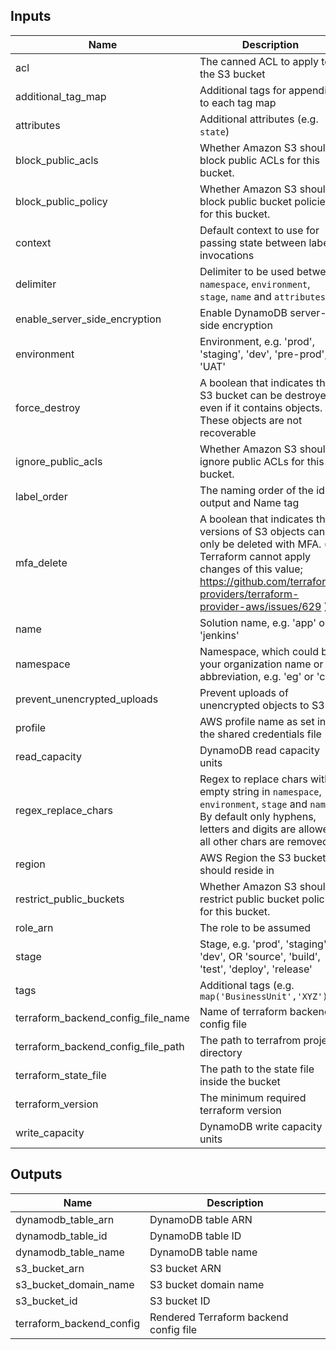 ## Inputs

| Name | Description | Type | Default | Required |
|------|-------------|:----:|:-----:|:-----:|
| acl | The canned ACL to apply to the S3 bucket | string | `private` | no |
| additional_tag_map | Additional tags for appending to each tag map | map | `<map>` | no |
| attributes | Additional attributes (e.g. `state`) | list | `<list>` | no |
| block_public_acls | Whether Amazon S3 should block public ACLs for this bucket. | string | `false` | no |
| block_public_policy | Whether Amazon S3 should block public bucket policies for this bucket. | string | `false` | no |
| context | Default context to use for passing state between label invocations | map | `<map>` | no |
| delimiter | Delimiter to be used between `namespace`, `environment`, `stage`, `name` and `attributes` | string | `-` | no |
| enable_server_side_encryption | Enable DynamoDB server-side encryption | string | `true` | no |
| environment | Environment, e.g. 'prod', 'staging', 'dev', 'pre-prod', 'UAT' | string | `` | no |
| force_destroy | A boolean that indicates the S3 bucket can be destroyed even if it contains objects. These objects are not recoverable | string | `false` | no |
| ignore_public_acls | Whether Amazon S3 should ignore public ACLs for this bucket. | string | `false` | no |
| label_order | The naming order of the id output and Name tag | list | `<list>` | no |
| mfa_delete | A boolean that indicates that versions of S3 objects can only be deleted with MFA. ( Terraform cannot apply changes of this value; https://github.com/terraform-providers/terraform-provider-aws/issues/629 ) | string | `false` | no |
| name | Solution name, e.g. 'app' or 'jenkins' | string | `terraform` | no |
| namespace | Namespace, which could be your organization name or abbreviation, e.g. 'eg' or 'cp' | string | `` | no |
| prevent_unencrypted_uploads | Prevent uploads of unencrypted objects to S3 | string | `true` | no |
| profile | AWS profile name as set in the shared credentials file | string | `` | no |
| read_capacity | DynamoDB read capacity units | string | `5` | no |
| regex_replace_chars | Regex to replace chars with empty string in `namespace`, `environment`, `stage` and `name`. By default only hyphens, letters and digits are allowed, all other chars are removed | string | `/[^a-zA-Z0-9-]/` | no |
| region | AWS Region the S3 bucket should reside in | string | - | yes |
| restrict_public_buckets | Whether Amazon S3 should restrict public bucket policies for this bucket. | string | `false` | no |
| role_arn | The role to be assumed | string | `` | no |
| stage | Stage, e.g. 'prod', 'staging', 'dev', OR 'source', 'build', 'test', 'deploy', 'release' | string | `` | no |
| tags | Additional tags (e.g. `map('BusinessUnit','XYZ')` | map | `<map>` | no |
| terraform_backend_config_file_name | Name of terraform backend config file | string | `terraform.tf` | no |
| terraform_backend_config_file_path | The path to terrafrom project directory | string | `` | no |
| terraform_state_file | The path to the state file inside the bucket | string | `terraform.tfstate` | no |
| terraform_version | The minimum required terraform version | string | `0.11.3` | no |
| write_capacity | DynamoDB write capacity units | string | `5` | no |

## Outputs

| Name | Description |
|------|-------------|
| dynamodb_table_arn | DynamoDB table ARN |
| dynamodb_table_id | DynamoDB table ID |
| dynamodb_table_name | DynamoDB table name |
| s3_bucket_arn | S3 bucket ARN |
| s3_bucket_domain_name | S3 bucket domain name |
| s3_bucket_id | S3 bucket ID |
| terraform_backend_config | Rendered Terraform backend config file |

